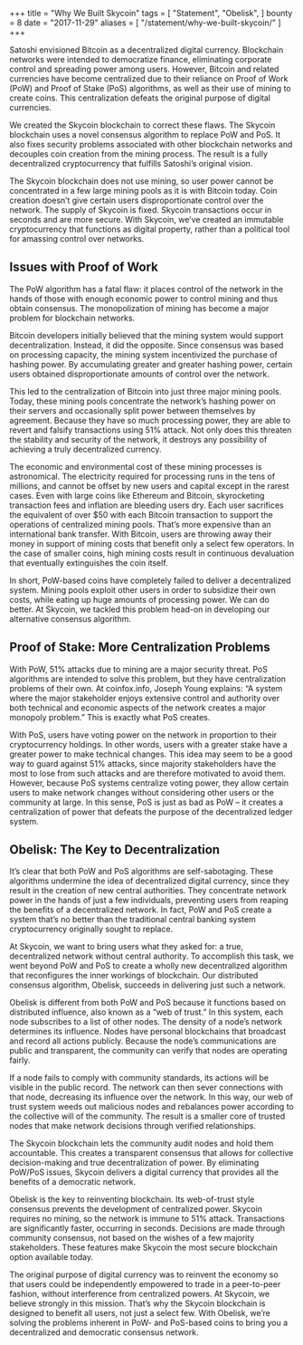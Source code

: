 +++
title = "Why We Built Skycoin"
tags = [
    "Statement",
    "Obelisk",
]
bounty = 8
date = "2017-11-29"
aliases = [
	"/statement/why-we-built-skycoin/"
]
+++

Satoshi envisioned Bitcoin as a decentralized digital currency. Blockchain networks were intended to democratize finance, eliminating corporate control and spreading power among users. However, Bitcoin and related currencies have become centralized due to their reliance on Proof of Work (PoW) and Proof of Stake (PoS) algorithms, as well as their use of mining to create coins. This centralization defeats the original purpose of digital currencies.

We created the Skycoin blockchain to correct these flaws. The Skycoin blockchain uses a novel consensus algorithm to replace PoW and PoS. It also fixes security problems associated with other blockchain networks and decouples coin creation from the mining process. The result is a fully decentralized cryptocurrency that fulfills Satoshi’s original vision.

The Skycoin blockchain does not use mining, so user power cannot be concentrated in a few large mining pools as it is with Bitcoin today. Coin creation doesn’t give certain users disproportionate control over the network. The supply of Skycoin is fixed. Skycoin transactions occur in seconds and are more secure. With Skycoin, we’ve created an immutable cryptocurrency that functions as digital property, rather than a political tool for amassing control over networks.

## Issues with Proof of Work

The PoW algorithm has a fatal flaw: it places control of the network in the hands of those with enough economic power to control mining and thus obtain consensus. The monopolization of mining has become a major problem for blockchain networks.

Bitcoin developers initially believed that the mining system would support decentralization. Instead, it did the opposite. Since consensus was based on processing capacity, the mining system incentivized the purchase of hashing power. By accumulating greater and greater hashing power, certain users obtained disproportionate amounts of control over the network.

This led to the centralization of Bitcoin into just three major mining pools. Today, these mining pools concentrate the network’s hashing power on their servers and occasionally split power between themselves by agreement. Because they have so much processing power, they are able to revert and falsify transactions using 51% attack. Not only does this threaten the stability and security of the network, it destroys any possibility of achieving a truly decentralized currency.

The economic and environmental cost of these mining processes is astronomical. The electricity required for processing runs in the tens of millions, and cannot be offset by new users and capital except in the rarest cases. Even with large coins like Ethereum and Bitcoin, skyrocketing transaction fees and inflation are bleeding users dry. Each user sacrifices the equivalent of over $50 with each Bitcoin transaction to support the operations of centralized mining pools. That’s more expensive than an international bank transfer. With Bitcoin, users are throwing away their money in support of mining costs that benefit only a select few operators. In the case of smaller coins, high mining costs result in continuous devaluation that eventually extinguishes the coin itself.

In short, PoW-based coins have completely failed to deliver a decentralized system. Mining pools exploit other users in order to subsidize their own costs, while eating up huge amounts of processing power. We can do better. At Skycoin, we tackled this problem head-on in developing our alternative consensus algorithm.

## Proof of Stake: More Centralization Problems

With PoW, 51% attacks due to mining are a major security threat. PoS algorithms are intended to solve this problem, but they have centralization problems of their own. At coinfox.info, Joseph Young explains: “A system where the major stakeholder enjoys extensive control and authority over both technical and economic aspects of the network creates a major monopoly problem.” This is exactly what PoS creates.

With PoS, users have voting power on the network in proportion to their cryptocurrency holdings. In other words, users with a greater stake have a greater power to make technical changes. This idea may seem to be a good way to guard against 51% attacks, since majority stakeholders have the most to lose from such attacks and are therefore motivated to avoid them. However, because PoS systems centralize voting power, they allow certain users to make network changes without considering other users or the community at large. In this sense, PoS is just as bad as PoW – it creates a centralization of power that defeats the purpose of the decentralized ledger system.

## Obelisk: The Key to Decentralization

It’s clear that both PoW and PoS algorithms are self-sabotaging. These algorithms undermine the idea of decentralized digital currency, since they result in the creation of new central authorities. They concentrate network power in the hands of just a few individuals, preventing users from reaping the benefits of a decentralized network. In fact, PoW and PoS create a system that’s no better than the traditional central banking system cryptocurrency originally sought to replace.

At Skycoin, we want to bring users what they asked for: a true, decentralized network without central authority. To accomplish this task, we went beyond PoW and PoS to create a wholly new decentralized algorithm that reconfigures the inner workings of blockchain. Our distributed consensus algorithm, Obelisk, succeeds in delivering just such a network.

Obelisk is different from both PoW and PoS because it functions based on distributed influence, also known as a “web of trust.” In this system, each node subscribes to a list of other nodes. The density of a node’s network determines its influence. Nodes have personal blockchains that broadcast and record all actions publicly. Because the node’s communications are public and transparent, the community can verify that nodes are operating fairly.

If a node fails to comply with community standards, its actions will be visible in the public record. The network can then sever connections with that node, decreasing its influence over the network. In this way, our web of trust system weeds out malicious nodes and rebalances power according to the collective will of the community. The result is a smaller core of trusted nodes that make network decisions through verified relationships.

The Skycoin blockchain lets the community audit nodes and hold them accountable. This creates a transparent consensus that allows for collective decision-making and true decentralization of power. By eliminating PoW/PoS issues, Skycoin delivers a digital currency that provides all the benefits of a democratic network.

Obelisk is the key to reinventing blockchain. Its web-of-trust style consensus prevents the development of centralized power. Skycoin requires no mining, so the network is immune to 51% attack. Transactions are significantly faster, occurring in seconds. Decisions are made through community consensus, not based on the wishes of a few majority stakeholders. These features make Skycoin the most secure blockchain option available today.

The original purpose of digital currency was to reinvent the economy so that users could be independently empowered to trade in a peer-to-peer fashion, without interference from centralized powers. At Skycoin, we believe strongly in this mission. That’s why the Skycoin blockchain is designed to benefit all users, not just a select few. With Obelisk, we’re solving the problems inherent in PoW- and PoS-based coins to bring you a decentralized and democratic consensus network.
